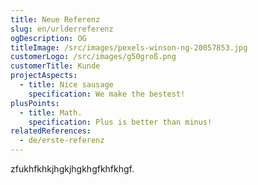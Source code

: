 ```yaml
---
title: Neue Referenz
slug: en/urlderreferenz
ogDescription: OG
titleImage: /src/images/pexels-winson-ng-20057853.jpg
customerLogo: /src/images/g50groß.png
customerTitle: Kunde
projectAspects:
  - title: Nice sausage
    specification: We make the bestest!
plusPoints:
  - title: Math.
    specification: Plus is better than minus!
relatedReferences:
  - de/erste-referenz
---
```

zfukhfkhkjhgkjhgkhgfkhfkhgf.

